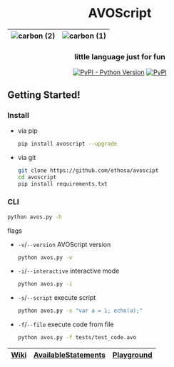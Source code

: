 <div align="center">

# AVOScript

|![carbon (2)](https://user-images.githubusercontent.com/49402667/187029351-875205bf-67f7-4dac-bed7-ca2746d65ad4.png)|![carbon (1)](https://user-images.githubusercontent.com/49402667/187029349-4ee9a53e-3ad6-44f4-b2c0-be1d9cc71257.png)|
|---------------------------------------------------------------------------------------------------------------------------------------------------------------------------------------------|----------------------------------------------------------------------------------------------------------------------------------------------------------------------------------------|

### little language just for fun
[![PyPI - Python Version](https://img.shields.io/pypi/pyversions/avoscript?style=flat-square)](https://pypi.project/avoscript)
[![PyPI](https://img.shields.io/pypi/v/avoscript?style=flat-square)](https://pypi.org/project/avoscript)

</div>

## Getting Started!
### Install
- via pip
  ```bash
  pip install avoscript --upgrade
  ```
- via git
  ```bash
  git clone https://github.com/ethosa/avoscipt
  cd avoscript
  pip install requirements.txt
  ```

### CLI
```bash
python avos.py -h
```
flags
- `-v`/`--version` AVOScript version
  ```bash
  python avos.py -v
  ```
- `-i`/`--interactive` interactive mode
  ```bash
  python avos.py -i
  ```
- `-s`/`--script` execute script
  ```bash
  python avos.py -s "var a = 1; echo(a);"
  ```
- `-f`/`--file` execute code from file
  ```bash
  python avos.py -f tests/test_code.avo
  ```

<div align="center">

| [Wiki][] | [AvailableStatements][] | [Playground][] |
|----------|-------------------------|----------------|

</div>

[Wiki]:https://github.com/Ethosa/avoscript/wiki
[AvailableStatements]:https://github.com/Ethosa/avoscript/wiki/Available-Statements
[Playground]:https://ethosa.github.io/avoscript
